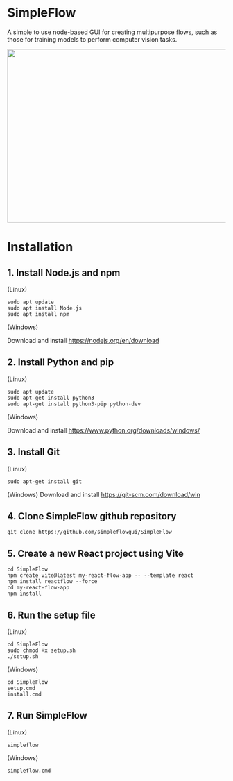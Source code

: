 # SimpleFlow
A simple to use node-based GUI for creating multipurpose flows, such as those for training models to perform computer vision tasks.

<a href="alternative text"><img src="https://github.com/simpleflowgui/SimpleFlow/blob/main/simpleflow.png" align="middle" width="800" height="400"></a>

# Installation
## 1. Install Node.js and npm

(Linux)
```code
sudo apt update
sudo apt install Node.js
sudo apt install npm
```

(Windows)

Download and install https://nodejs.org/en/download

## 2. Install Python and pip

(Linux)
```code
sudo apt update
sudo apt-get install python3
sudo apt-get install python3-pip python-dev
```

(Windows)

Download and install https://www.python.org/downloads/windows/

## 3. Install Git
(Linux)
```code
sudo apt-get install git
```

(Windows)
Download and install https://git-scm.com/download/win

## 4. Clone SimpleFlow github repository
```code
git clone https://github.com/simpleflowgui/SimpleFlow
```

## 5. Create a new React project using Vite
```code
cd SimpleFlow
npm create vite@latest my-react-flow-app -- --template react
npm install reactflow --force
cd my-react-flow-app
npm install
```

## 6. Run the setup file

(Linux)
```code
cd SimpleFlow
sudo chmod +x setup.sh
./setup.sh
```

(Windows)
```code
cd SimpleFlow
setup.cmd
install.cmd
```

## 7. Run SimpleFlow
(Linux)
```code
simpleflow
```

(Windows)
```code
simpleflow.cmd
```




